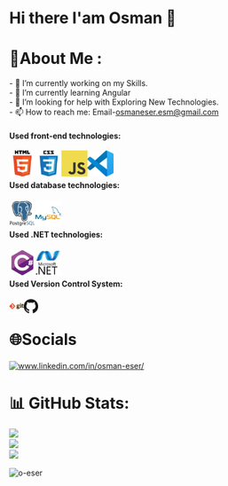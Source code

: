  <h1>Hi there I'am Osman 👋</h1>
 <h1>💫About Me :</h1>
 - 🔭 I’m currently working on my Skills.
 <br>
- 🌱 I’m currently learning Angular
<br>
- 🤔 I’m looking for help with Exploring New Technologies.
<br>
- 📫 How to reach me: Email-<a href="mailto:osmaneser.esm@gmail.com">osmaneser.esm@gmail.com<a/>

#### Used front-end technologies:
<img align="left" alt="HTML5" src="https://raw.githubusercontent.com/github/explore/80688e429a7d4ef2fca1e82350fe8e3517d3494d/topics/html/html.png" width="47" height="47" />
<img align="left" alt="CSS3" src="https://raw.githubusercontent.com/github/explore/80688e429a7d4ef2fca1e82350fe8e3517d3494d/topics/css/css.png" width="47" height="47" />
<img align="left" alt="JavaScript" src="https://raw.githubusercontent.com/github/explore/80688e429a7d4ef2fca1e82350fe8e3517d3494d/topics/javascript/javascript.png" width="47" height="47" />
<img align="left" align="left" alt="Visual Studio Code"  src="https://raw.githubusercontent.com/github/explore/80688e429a7d4ef2fca1e82350fe8e3517d3494d/topics/visual-studio-code/visual-studio-code.png" width="47" height="47" />
</br></br>

#### Used database technologies:
<img align="left" src="https://raw.githubusercontent.com/devicons/devicon/master/icons/postgresql/postgresql-original-wordmark.svg" alt="postgresql" width="47" height="47" />
<img align="left" src="https://raw.githubusercontent.com/devicons/devicon/master/icons/mysql/mysql-original-wordmark.svg" alt="mysql" width="47" height="47" />
</br>
</br>

#### Used .NET technologies:

<img align="left" src="https://raw.githubusercontent.com/devicons/devicon/master/icons/csharp/csharp-original.svg" alt="csharp" width="47" height="47"/>
<img align="left" src="https://raw.githubusercontent.com/devicons/devicon/master/icons/dot-net/dot-net-original-wordmark.svg" alt="dotnet" width="47" height="47"/>
</br></br>

#### Used Version Control System:
<img align="left" alt="Git" width="26px" src="https://raw.githubusercontent.com/github/explore/80688e429a7d4ef2fca1e82350fe8e3517d3494d/topics/git/git.png" />
<img align="left" alt="GitHub" width="26px" src="https://raw.githubusercontent.com/github/explore/78df643247d429f6cc873026c0622819ad797942/topics/github/github.png" />
</br>
 <h1>🌐Socials</h1>
<a href="www.linkedin.com/in/osman-eser/" target="blank"><img align="center" src="https://raw.githubusercontent.com/rahuldkjain/github-profile-readme-generator/master/src/images/icons/Social/linked-in-alt.svg" alt="www.linkedin.com/in/osman-eser/" height="35" width="47" /></a>

# 📊 GitHub Stats:
![](https://github-readme-stats.vercel.app/api?username=o-eser&theme=react&hide_border=true&include_all_commits=false&count_private=false)<br/>
![](https://github-readme-streak-stats.herokuapp.com/?user=o-eser&theme=react&hide_border=true)<br/>
![](https://github-readme-stats.vercel.app/api/top-langs/?username=o-eser&theme=react&hide_border=true&include_all_commits=false&count_private=false&layout=compact)

<p align="left"> <img src="https://komarev.com/ghpvc/?username=o-eser&label=Profile%20views&color=0e75b6&style=flat" alt="o-eser" /> </p>
